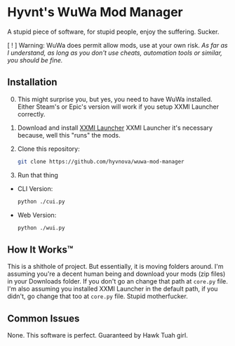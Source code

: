 # Hyvnt's WuWa Mod Manager
A stupid piece of software, for stupid people, enjoy the suffering. Sucker.

[ ! ] Warning: WuWa does permit allow mods, use at your own risk.
    *As far as I understand, as long as you don't use cheats, automation tools or similar, you should be fine.*

## Installation
0. This might surprise you, but yes, you need to have WuWa installed. Either Steam's or Epic's version will work if you setup XXMI Launcher correctly.

1. Download and install [XXMI Launcher](https://github.com/SpectrumQT/XXMI-Launcher/releases)
    XXMI Launcher it's necessary because, well this "runs" the mods.

2. Clone this repository:
    ```bash
    git clone https://github.com/hyvnova/wuwa-mod-manager
    ```

3. Run that thing
- CLI Version:
    ```bash
    python ./cui.py
    ```

- Web Version:
    ```bash
    python ./wui.py
    ```


## How It Works™
This is a shithole of project. But essentially, it is moving folders around.
I'm assuming you're a decent human being and download your mods (zip files) in your Downloads folder. If you don't go an change that path at `core.py` file.
I'm also assuming you installed XXMI Launcher in the default path, if you didn't, go change that too at `core.py` file. Stupid motherfucker.

## Common Issues
None. This software is perfect. Guaranteed by Hawk Tuah girl.
